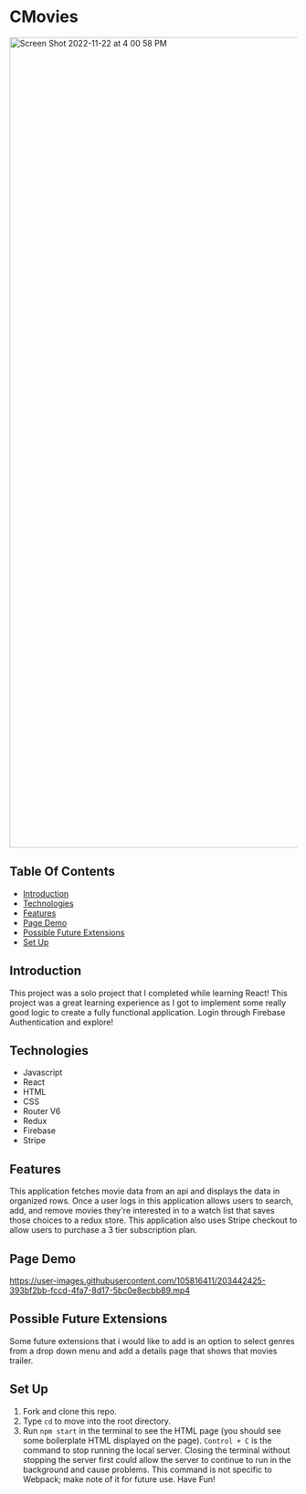 # CMovies


<img width="1420" alt="Screen Shot 2022-11-22 at 4 00 58 PM" src="https://user-images.githubusercontent.com/105816411/203441333-412b27c3-25e7-4a00-b265-a82bdcb0e65d.png">



## Table Of Contents

  - [Introduction](#introduction)
  - [Technologies](#technologies)
  - [Features](#features)
  - [Page Demo](#page-demo)
  - [Possible Future Extensions](#possible-future-extensions)
  - [Set Up](#set-up)

  ## Introduction

   This project was a solo project that I completed while learning React! This project was a great learning experience as I got to implement some really good logic to create a fully functional application. Login through Firebase Authentication and explore!


  ## Technologies

  - Javascript
  - React
  - HTML
  - CSS
  - Router V6
  - Redux
  - Firebase
  - Stripe


  ## Features

  This application fetches movie data from an api and displays the data in organized rows. Once a user logs in this application allows users to search, add, and remove movies they're interested in to a watch list that saves those choices to a redux store. This application also uses Stripe checkout to allow users to purchase a 3 tier subscription plan.
 
  ## Page Demo









https://user-images.githubusercontent.com/105816411/203442425-393bf2bb-fccd-4fa7-8d17-5bc0e8ecbb89.mp4










  ## Possible Future Extensions

  Some future extensions that i would like to add is an option to select genres from a drop down menu and add a details page that shows that movies trailer.

  ## Set Up
  1. Fork and clone this repo.
  2. Type `cd` to move into the root directory.
  3. Run `npm start` in the terminal to see the HTML page (you should see some boilerplate HTML displayed on the page).  `Control + C` is the command to stop running the local server.  Closing the terminal without stopping the server first could allow the server to continue to run in the background and cause problems. This command is not specific to Webpack; make note of it for future use. Have Fun!


